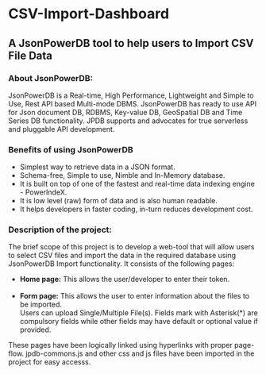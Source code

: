 # CSV-Import-Dashboard
<h2>A JsonPowerDB tool to help users to Import CSV File Data</h2>
<h3>About JsonPowerDB:</h3>
JsonPowerDB is a Real-time, High Performance, Lightweight and Simple to Use, Rest API based Multi-mode DBMS. JsonPowerDB has ready to use API for Json document DB, RDBMS, Key-value DB, GeoSpatial DB and Time Series DB functionality. JPDB supports and advocates for true serverless and pluggable API development.
<h3>Benefits of using JsonPowerDB</h3>
<ul><li>Simplest way to retrieve data in a JSON format.</li>
<li>Schema-free, Simple to use, Nimble and In-Memory database.</li>
<li>It is built on top of one of the fastest and real-time data indexing engine - PowerIndeX.</li>
<li>It is low level (raw) form of data and is also human readable.</li>
<li>It helps developers in faster coding, in-turn reduces development cost.</li></ul>
<h3>Description of the project:</h3>
<p>The brief scope of this project is to develop a web-tool that will allow users to select CSV files and import the data in the required database using JsonPowerDB Import functionality.
It consists of the following pages:
<ul><li><B>Home page:</B>
This allows the user/developer to enter their token.<br>
<img src=""></li>
<li><B>Form page:</B>
This allows the user to enter information about the files to be imported.<br>
Users can upload Single/Multiple File(s). Fields mark with Asterisk(*) are compulsory fields while other fields may have default or optional value if provided.
</li></ul>
These pages have been logically linked using hyperlinks with proper page-flow. jpdb-commons.js and other css and js files have been imported in the project for easy accesss.</p>
